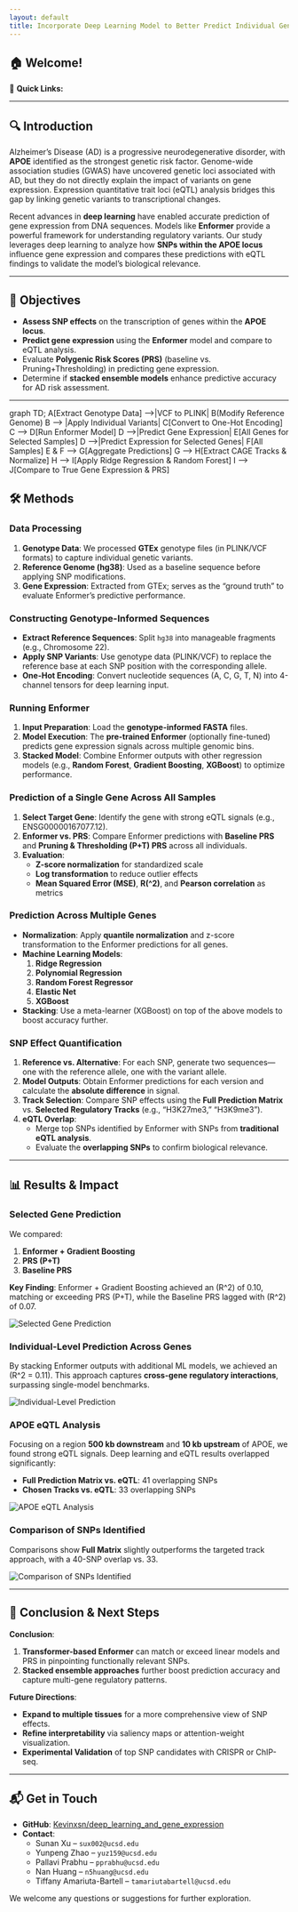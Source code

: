 ```yaml
---
layout: default
title: Incorporate Deep Learning Model to Better Predict Individual Gene Expression
---
```



## 🏠 Welcome!  

📌 **Quick Links:**  

---

## 🔍 Introduction  

Alzheimer’s Disease (AD) is a progressive neurodegenerative disorder, with **APOE** identified as the strongest genetic risk factor. Genome-wide association studies (GWAS) have uncovered genetic loci associated with AD, but they do not directly explain the impact of variants on gene expression. Expression quantitative trait loci (eQTL) analysis bridges this gap by linking genetic variants to transcriptional changes.

Recent advances in **deep learning** have enabled accurate prediction of gene expression from DNA sequences. Models like **Enformer** provide a powerful framework for understanding regulatory variants. Our study leverages deep learning to analyze how **SNPs within the APOE locus** influence gene expression and compares these predictions with eQTL findings to validate the model’s biological relevance.

---

## 🎯 Objectives  

- **Assess SNP effects** on the transcription of genes within the **APOE locus**.  
- **Predict gene expression** using the **Enformer** model and compare to eQTL analysis.  
- Evaluate **Polygenic Risk Scores (PRS)** (baseline vs. Pruning+Thresholding) in predicting gene expression.  
- Determine if **stacked ensemble models** enhance predictive accuracy for AD risk assessment.  

---

graph TD;
    A[Extract Genotype Data] -->|VCF to PLINK| B(Modify Reference Genome)
    B --> |Apply Individual Variants| C[Convert to One-Hot Encoding]
    C --> D[Run Enformer Model]
    D -->|Predict Gene Expression| E[All Genes for Selected Samples]
    D -->|Predict Expression for Selected Genes| F[All Samples]
    E & F --> G[Aggregate Predictions]
    G --> H[Extract CAGE Tracks & Normalize]
    H --> I[Apply Ridge Regression & Random Forest]
    I --> J[Compare to True Gene Expression & PRS]


## 🛠 Methods  

### **Data Processing**  
1. **Genotype Data**: We processed **GTEx** genotype files (in PLINK/VCF formats) to capture individual genetic variants.  
2. **Reference Genome (hg38)**: Used as a baseline sequence before applying SNP modifications.  
3. **Gene Expression**: Extracted from GTEx; serves as the “ground truth” to evaluate Enformer’s predictive performance.

### **Constructing Genotype-Informed Sequences**  
- **Extract Reference Sequences**: Split `hg38` into manageable fragments (e.g., Chromosome 22).  
- **Apply SNP Variants**: Use genotype data (PLINK/VCF) to replace the reference base at each SNP position with the corresponding allele.  
- **One-Hot Encoding**: Convert nucleotide sequences (A, C, G, T, N) into 4-channel tensors for deep learning input.

### **Running Enformer**  
1. **Input Preparation**: Load the **genotype-informed FASTA** files.  
2. **Model Execution**: The **pre-trained Enformer** (optionally fine-tuned) predicts gene expression signals across multiple genomic bins.  
3. **Stacked Model**: Combine Enformer outputs with other regression models (e.g., **Random Forest**, **Gradient Boosting**, **XGBoost**) to optimize performance.  

### **Prediction of a Single Gene Across All Samples**  
1. **Select Target Gene**: Identify the gene with strong eQTL signals (e.g., ENSG00000167077.12).  
2. **Enformer vs. PRS**: Compare Enformer predictions with **Baseline PRS** and **Pruning & Thresholding (P+T) PRS** across all individuals.  
3. **Evaluation**:  
   - **Z-score normalization** for standardized scale  
   - **Log transformation** to reduce outlier effects  
   - **Mean Squared Error (MSE)**, **R\(^2\)**, and **Pearson correlation** as metrics  

### **Prediction Across Multiple Genes**  
- **Normalization**: Apply **quantile normalization** and z-score transformation to the Enformer predictions for all genes.  
- **Machine Learning Models**:  
  1. **Ridge Regression**  
  2. **Polynomial Regression**  
  3. **Random Forest Regressor**  
  4. **Elastic Net**  
  5. **XGBoost**  
- **Stacking**: Use a meta-learner (XGBoost) on top of the above models to boost accuracy further.

### **SNP Effect Quantification**  
1. **Reference vs. Alternative**: For each SNP, generate two sequences—one with the reference allele, one with the variant allele.  
2. **Model Outputs**: Obtain Enformer predictions for each version and calculate the **absolute difference** in signal.  
3. **Track Selection**: Compare SNP effects using the **Full Prediction Matrix** vs. **Selected Regulatory Tracks** (e.g., “H3K27me3,” “H3K9me3”).  
4. **eQTL Overlap**:  
   - Merge top SNPs identified by Enformer with SNPs from **traditional eQTL analysis**.  
   - Evaluate the **overlapping SNPs** to confirm biological relevance.

---

## 📊 Results & Impact  

### **Selected Gene Prediction**  
We compared:
1. **Enformer + Gradient Boosting**  
2. **PRS (P+T)**  
3. **Baseline PRS**  

**Key Finding**: Enformer + Gradient Boosting achieved an \(R^2\) of 0.10, matching or exceeding PRS (P+T), while the Baseline PRS lagged with \(R^2\) of 0.07.

![Selected Gene Prediction](assets/images/r1.png "Figure 1: Selected Gene Prediction")

### **Individual-Level Prediction Across Genes**  
By stacking Enformer outputs with additional ML models, we achieved an \(R^2 = 0.11\). This approach captures **cross-gene regulatory interactions**, surpassing single-model benchmarks.

![Individual-Level Prediction](assets/images/r2.png "Figure 2: Individual-Level Prediction")

### **APOE eQTL Analysis**  
Focusing on a region **500 kb downstream** and **10 kb upstream** of APOE, we found strong eQTL signals. Deep learning and eQTL results overlapped significantly:  
- **Full Prediction Matrix vs. eQTL**: 41 overlapping SNPs  
- **Chosen Tracks vs. eQTL**: 33 overlapping SNPs  

![APOE eQTL Analysis](assets/images/EUR.APOE.5000kb.png "Figure 3: APOE eQTL Analysis")

### **Comparison of SNPs Identified**  
Comparisons show **Full Matrix** slightly outperforms the targeted track approach, with a 40-SNP overlap vs. 33.

![Comparison of SNPs Identified](assets/images/r3.jpg "Figure 4: Comparison of SNPs Identified by Different Methods")

---

## 🎯 Conclusion & Next Steps  

**Conclusion**:  
1. **Transformer-based Enformer** can match or exceed linear models and PRS in pinpointing functionally relevant SNPs.  
2. **Stacked ensemble approaches** further boost prediction accuracy and capture multi-gene regulatory patterns.

**Future Directions**:  
- **Expand to multiple tissues** for a more comprehensive view of SNP effects.  
- **Refine interpretability** via saliency maps or attention-weight visualization.  
- **Experimental Validation** of top SNP candidates with CRISPR or ChIP-seq.  

---

## 📬 Get in Touch  
- **GitHub**: [Kevinxsn/deep_learning_and_gene_expression](https://github.com/Kevinxsn/deep_learning_and_gene_expression)  
- **Contact**:  
  - Sunan Xu – `sux002@ucsd.edu`  
  - Yunpeng Zhao – `yuz159@ucsd.edu`  
  - Pallavi Prabhu – `pprabhu@ucsd.edu`  
  - Nan Huang – `n5huang@ucsd.edu`  
  - Tiffany Amariuta-Bartell – `tamariutabartell@ucsd.edu`  

We welcome any questions or suggestions for further exploration.
